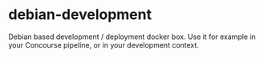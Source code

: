 # debian-development
Debian based development / deployment docker box. Use it for example in your Concourse pipeline, or in your development context.
